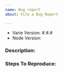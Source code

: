 ```yaml
---
name: Bug report
about: File a Bug Report

---
```


- Varie Version: #.#.#
- Node Version:

### Description:


### Steps To Reproduce:
